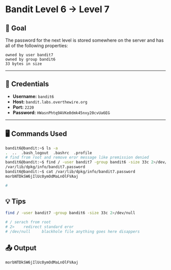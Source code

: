 # Bandit Level 6 → Level 7

## 🧠 Goal

The password for the next level is stored somewhere on the server and has all of the following properties:

    owned by user bandit7
    owned by group bandit6
    33 bytes in size

---

## 🔐 Credentials

- **Username:** `bandit6`
- **Host:** `bandit.labs.overthewire.org`
- **Port:** `2220`
- **Password:** `HWasnPhtq9AVKe0dmk45nxy20cvUa6EG`

---

## 🖥️ Commands Used

```bash
bandit6@bandit:~$ ls -a
.  ..  .bash_logout  .bashrc  .profile
# find from root and remove eror message like premission denied
bandit6@bandit:~$ find / -user bandit7 -group bandit6 -size 33c 2>/dev/null
/var/lib/dpkg/info/bandit7.password
bandit6@bandit:~$ cat /var/lib/dpkg/info/bandit7.password
morbNTDkSW6jIlUc0ymOdMaLnOlFVAaj

#
```
## 💡 Tips
```bash
find / -user bandit7 -group bandit6 -size 33c 2>/dev/null

# /	serach from root
# 2> 	redirect standard eror
# /dev/null 	blackhole file anything goes here disappers

```

## 📤 Output
```bash
morbNTDkSW6jIlUc0ymOdMaLnOlFVAaj
```

